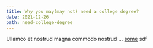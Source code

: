```yaml
---
title: Why you may(may not) need a college degree?
date: 2021-12-26
path: need-college-degree
---
```


Ullamco et nostrud magna commodo nostrud ...
<a href="/blog">some</a>
sdf
